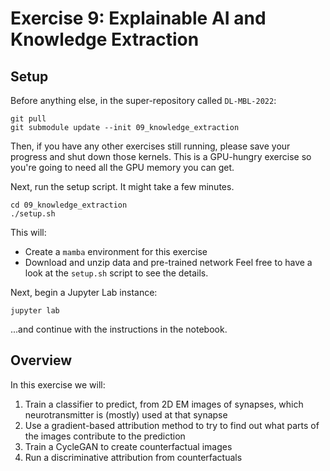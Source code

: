 # Exercise 9: Explainable AI and Knowledge Extraction

## Setup

Before anything else, in the super-repository called `DL-MBL-2022`:
```
git pull
git submodule update --init 09_knowledge_extraction
```

Then, if you have any other exercises still running, please save your progress and shut down those kernels.
This is a GPU-hungry exercise so you're going to need all the GPU memory you can get.

Next, run the setup script. It might take a few minutes.
```
cd 09_knowledge_extraction
./setup.sh
```
This will:
- Create a `mamba` environment for this exercise
- Download and unzip data and pre-trained network
Feel free to have a look at the `setup.sh` script to see the details.


Next, begin a Jupyter Lab instance:
```
jupyter lab
```
...and continue with the instructions in the notebook.

## Overview

In this exercise we will:
1. Train a classifier to predict, from 2D EM images of synapses, which neurotransmitter is (mostly) used at that synapse
2. Use a gradient-based attribution method to try to find out what parts of the images contribute to the prediction
3. Train a CycleGAN to create counterfactual images
4. Run a discriminative attribution from counterfactuals
